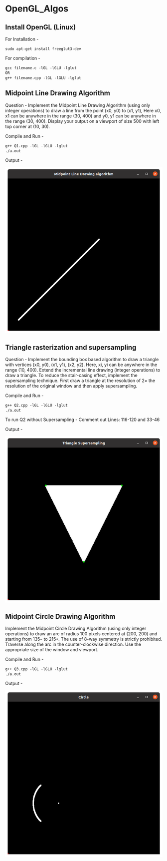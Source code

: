 # OpenGL_Algos

## Install OpenGL (Linux)
For Installation - 
```
sudo apt-get install freeglut3-dev
```
For compilation - 
```
gcc filename.c -lGL -lGLU -lglut
OR
g++ filename.cpp -lGL -lGLU -lglut
```

## Midpoint Line Drawing Algorithm

Question - Implement the Midpoint Line Drawing Algorithm (using only integer operations) to draw a line from the point (x0, y0) to (x1, y1), Here x0, x1 can be anywhere in the range (30, 400) and y0, y1 can be anywhere in the range (30, 400). Display your output on a viewport of size 500 with left top corner at (10, 30).

Compile and Run - 
```
g++ Q1.cpp -lGL -lGLU -lglut
./a.out
```
Output -  

![Line](https://github.com/saurabhburewar/Assignments_OpenGL-Algos/blob/main/Results/Line.png)

## Triangle rasterization and supersampling

Question - Implement the bounding box based algorithm to draw a triangle with vertices (x0, y0), (x1, y1), (x2, y2). Here, xi, yi can be anywhere in the range (10, 400). Extend the incremental line drawing (integer operations) to draw a triangle. To reduce the stair-casing effect, implement the supersampling technique. First draw a triangle at the resolution of 2× the resolution of the original window and then apply supersampling.

Compile and Run - 
```
g++ Q2.cpp -lGL -lGLU -lglut
./a.out
```
To run Q2 without Supersampling -
    Comment out Lines: 116-120 and 33-46

Output -  

![Triangle](https://github.com/saurabhburewar/Assignments_OpenGL-Algos/blob/main/Results/Triangle.png)

## Midpoint Circle Drawing Algorithm 

Implement the Midpoint Circle Drawing Algorithm (using only integer operations) to draw an arc of radius 100 pixels centered at (200, 200) and starting from 135◦ to 215◦. The use of 8-way symmetry is strictly prohibited. Traverse along the arc in the counter-clockwise direction. Use the appropriate size of the window and viewport.

Compile and Run - 
```
g++ Q3.cpp -lGL -lGLU -lglut
./a.out
```
Output -  

![Circle](https://github.com/saurabhburewar/Assignments_OpenGL-Algos/blob/main/Results/Circle.png)

